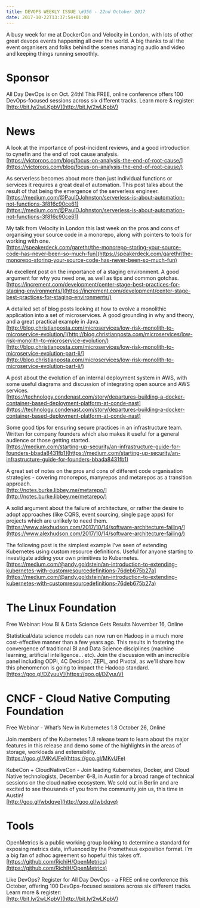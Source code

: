 ```yaml
---
title: DEVOPS WEEKLY ISSUE \#356 - 22nd October 2017 
date: 2017-10-22T13:37:54+01:00
---
```


A busy week for me at DockerCon and Velocity in London, with lots of other great devops events happening all over the world. A big thanks to all the event organisers and folks behind the scenes managing audio and video and keeping things running smoothly.


Sponsor
======

All Day DevOps is on Oct. 24th! This FREE, online conference offers 100 DevOps-focused sessions across six different tracks. Learn more & register:
<br>[http://bit.ly/2wLKpbV](http://bit.ly/2wLKpbV)


News
====

A look at the importance of post-incident reviews, and a good introduction to cynefin and the end of root cause analysis.
<br>[https://victorops.com/blog/focus-on-analysis-the-end-of-root-cause/](https://victorops.com/blog/focus-on-analysis-the-end-of-root-cause/)


As serverless becomes about more than just individual functions or services it requires a great deal of automation. This post talks about the result of that being the emergence of the serverless engineer.
<br>[https://medium.com/@PaulDJohnston/serverless-is-about-automation-not-functions-3f816c90ce61](https://medium.com/@PaulDJohnston/serverless-is-about-automation-not-functions-3f816c90ce61)


My talk from Velocity in London this last week on the pros and cons of organising your source code in a monorepo, along with pointers to tools for working with one.
<br>[https://speakerdeck.com/garethr/the-monorepo-storing-your-source-code-has-never-been-so-much-fun](https://speakerdeck.com/garethr/the-monorepo-storing-your-source-code-has-never-been-so-much-fun)


An excellent post on the importance of a staging environment. A good argument for why you need one, as well as tips and common gotchas.
<br>[https://increment.com/development/center-stage-best-practices-for-staging-environments/](https://increment.com/development/center-stage-best-practices-for-staging-environments/)


A detailed set of blog posts looking at how to evolve a monolithic application into a set of microservices. A good grounding in why and theory, and a great practical example in Java.
<br>[http://blog.christianposta.com/microservices/low-risk-monolith-to-microservice-evolution/](http://blog.christianposta.com/microservices/low-risk-monolith-to-microservice-evolution/)
<br>[http://blog.christianposta.com/microservices/low-risk-monolith-to-microservice-evolution-part-ii/](http://blog.christianposta.com/microservices/low-risk-monolith-to-microservice-evolution-part-ii/)


A post about the evolution of an internal deployment system in AWS, with some useful diagrams and discussion of integrating open source and AWS services.
<br>[https://technology.condenast.com/story/departures-building-a-docker-container-based-deployment-platform-at-conde-nast](https://technology.condenast.com/story/departures-building-a-docker-container-based-deployment-platform-at-conde-nast)


Some good tips for ensuring secure practices in an infrastructure team. Written for company founders which also makes it useful for a general audience or those getting started.
<br>[https://medium.com/starting-up-security/an-infrastructure-guide-for-founders-bbada8431fb1](https://medium.com/starting-up-security/an-infrastructure-guide-for-founders-bbada8431fb1)


A great set of notes on the pros and cons of different code organisation strategies - covering monorepos, manyrepos and metarepos as a transition approach.
<br>[http://notes.burke.libbey.me/metarepo/](http://notes.burke.libbey.me/metarepo/)


A solid argument about the failure of architecture, or rather the desire to adopt approaches (like CQRS, event sourcing, single page apps) for projects which are unlikely to need them.
<br>[https://www.alexhudson.com/2017/10/14/software-architecture-failing/](https://www.alexhudson.com/2017/10/14/software-architecture-failing/)


The following post is the simplest example I’ve seen of extending Kubernetes using custom resource definitions. Useful for anyone starting to investigate adding your own primitives to Kubernetes.
<br>[https://medium.com/@andy.goldstein/an-introduction-to-extending-kubernetes-with-customresourcedefinitions-76deb675b27a](https://medium.com/@andy.goldstein/an-introduction-to-extending-kubernetes-with-customresourcedefinitions-76deb675b27a)


The Linux Foundation
====

Free Webinar: How BI & Data Science Gets Results
November 16, Online

Statistical/data science models can now run on Hadoop in a much more cost-effective manner than a few years ago. This results in fostering the convergence of traditional BI and Data Science disciplines (machine learning, artificial intelligence... etc). Join the discussion with an incredible panel including ODPi, 4C Decision, ZEPL, and Pivotal, as we'll share how this phenomenon is going to impact the Hadoop standard.
<br>[https://goo.gl/DZyuuV](https://goo.gl/DZyuuV)


CNCF - Cloud Native Computing Foundation
====

Free Webinar -  What’s New in Kubernetes 1.8
October 26, Online

Join members of the Kubernetes 1.8 release team to learn about the major features in this release and demo some of the highlights in the areas of storage, workloads and extensibility.
<br>[https://goo.gl/MKvUFe](https://goo.gl/MKvUFe)


KubeCon + CloudNativeCon - Join leading Kubernetes, Docker, and Cloud Native technologists, December 6-8, in Austin for a broad range of technical sessions on the cloud native ecosystem. We sold out in Berlin and are excited to see thousands of you from the community join us, this time in Austin!
<br>[http://goo.gl/wbdqve](http://goo.gl/wbdqve)


Tools
=====

OpenMetrics is a public working group looking to determine a standard for exposing metrics data, influenced by the Prometheus exposition format. I’m a big fan of adhoc agreement so hopeful this takes off.
<br>[https://github.com/RichiH/OpenMetrics](https://github.com/RichiH/OpenMetrics)



Like DevOps? Register for All Day DevOps - a FREE online conference this October, offering 100 DevOps-focused sessions across six different tracks. Learn more & register:
<br>[http://bit.ly/2wLKpbV](http://bit.ly/2wLKpbV)




